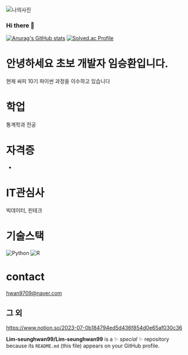 ![나의사진]()
### Hi there 👋
[![Anurag's GitHub stats](https://github-readme-stats.vercel.app/api?username=Lim-seunghwan99
)](https://github.com/anuraghazra/github-readme-stats)
[![Solved.ac Profile](http://mazassumnida.wtf/api/v2/generate_badge?boj=hwan9709@naver.com)](https://solved.ac/hwan9709@naver.com/)


# 안녕하세요 초보 개발자 임승환입니다.
현제 싸피 10기 파이썬 과정을 이수하고 있습니다
# 학업
  통계학과 전공
# 자격증
  -
# IT관심사
  빅데이터, 핀테크
# 기술스택
  ![Python](https://img.shields.io/badge/Python-3776AB.svg?&style=for-the-badge&logo=Python&logoColor=white)
  ![R](https://img.shields.io/badge/R-276DC3.svg?&style=for-the-badge&logo=R&logoColor=black)
# contact
  hwan9709@naver.com
  ## 그 외
  https://www.notion.so/2023-07-0b184794ed5d436f854d0e65af030c36

**Lim-seunghwan99/Lim-seunghwan99** 
is a ✨ _special_ ✨ repository because its `README.md` (this file) appears on your GitHub profile.
